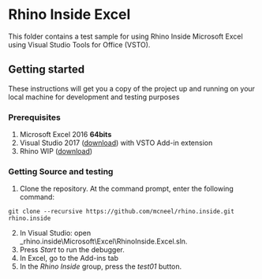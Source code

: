 # Rhino Inside Excel
This folder contains a test sample for using Rhino Inside Microsoft Excel using Visual Studio Tools for Office (VSTO).

## Getting started
These instructions will get you a copy of the project up and running on your local machine for development and testing purposes

### Prerequisites
1. Microsoft Excel 2016 **64bits**
2. Visual Studio 2017 ([download](https://visualstudio.microsoft.com/downloads/)) with VSTO Add-in extension
3. Rhino WIP ([download](https://www.rhino3d.com/download/rhino/wip))

### Getting Source and testing
1. Clone the repository. At the command prompt, enter the following command:
```
git clone --recursive https://github.com/mcneel/rhino.inside.git rhino.inside
```
2. In Visual Studio: open _rhino.inside\Microsoft\Excel\RhinoInside.Excel.sln.
3. Press *Start* to run the debugger.
4. In Excel, go to the Add-ins tab
5. In the *Rhino Inside* group, press the *test01* button.
